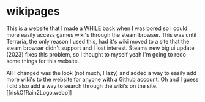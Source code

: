 # wikipages
This is a website that I made a WHILE back when I was bored so I could more easily access games wiki's through the steam browser. This was until Terraria, the only reason I used this, had it's wiki moved to a site that the steam browser didn't support and I lost interest. Steams new big ui update (2023) fixes this problem, so I thought to myself yeah I'm going to redo some things for this website.

All I changed was the look (not much, I lazy) and added a way to easily add more wiki's to the website for anyone with a Github account. Oh and I guess I did also add a way to search through the wiki's on the site.
[[riskOfRain2Logo.webp]]